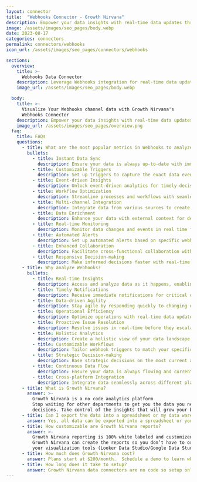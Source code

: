 ```yaml
---
layout: connector
title:  "Webhooks Connector - Growth Nirvana"
description: Empower your data insights with real-time data updates through the Webhooks connector.
image: /assets/images/seo_pages/body.webp
date: 2023-08-17
categories: connectors
permalink: connectors/webhooks
icon_url: /assets/images/seo_pages/connectors/webhooks

sections:
  overview:
    title: >-
      Webhooks Data Connector
    description: Leverage Webhooks integration for real-time data updates. Seamlessly integrate external data with your analytics, enhancing decision-making and responsiveness.
    image_url: /assets/images/seo_pages/body.webp

  body:
    title: >-
      Visualize Your Webhooks channel data with Growth Nirvana's
      Webhooks Connector
    description: Empower your data insights with real-time data updates through the Webhooks connector.
    image_url: /assets/images/seo_pages/overview.png
  faq:
    title: FAQs
    questions:
      - title: What are the most popular metrics in Webhooks to analyze?
        bullets:
          - title: Instant Data Sync
            description: Ensure your data is always up-to-date with immediate synchronization.
          - title: Customizable Triggers
            description: Set up triggers to capture the exact data events you need.
          - title: Event-driven Insights
            description: Unlock event-driven analytics for timely decision-making.
          - title: Workflow Optimization
            description: Streamline processes and workflows with seamless data integration.
          - title: Multi-channel Integration
            description: Integrate data from various sources to create a comprehensive view.
          - title: Data Enrichment
            description: Enhance your data with external context for deeper insights.
          - title: Real-time Monitoring
            description: Monitor data changes and events in real time for proactive actions.
          - title: Automated Alerts
            description: Set up automated alerts based on specific webhook triggers.
          - title: Enhanced Collaboration
            description: Facilitate cross-functional collaboration with real-time data sharing.
          - title: Responsive Decision-making
            description: Make informed decisions faster with real-time data at your fingertips.
      - title: Why analyze Webhooks?
        bullets:
          - title: Real-time Insights
            description: Access and analyze data as it happens, enabling swift actions.
          - title: Timely Notifications
            description: Receive immediate notifications for critical data events.
          - title: Data-driven Agility
            description: Stay agile by responding quickly to changing data scenarios.
          - title: Operational Efficiency
            description: Optimize operations with real-time data updates and integrations.
          - title: Proactive Issue Resolution
            description: Resolve issues in real-time before they escalate.
          - title: Holistic Analytics
            description: Create a holistic view of your data landscape with real-time integration.
          - title: Customizable Workflows
            description: Tailor webhook triggers to match your specific business processes.
          - title: Strategic Decision-making
            description: Base strategic decisions on the most current and relevant data.
          - title: Continuous Data Flow
            description: Ensure your data is always flowing and current across systems.
          - title: Cross-platform Integration
            description: Integrate data seamlessly across different platforms for comprehensive insights.
      - title: What is Growth Nirvana?
        answer: >-
          Growth Nirvana is a no code analytics platform 
          Stop waiting for other departments to get you the data you need to make critical business 
          decisions. Take control of the insights that will grow your business.
      - title: Can I export the data into a spreadsheet or my data warehouse?
        answer: Yes, all data can be exported into a spreadsheet or your data warehouse (Google BigQuery, AWS, Snowflake, Azure, etc)
      - title: How customizable are Growth Nirvana reports?
        answer: >-
          Growth Nirvana reporting is 100% white labeled and customized to your specifications.
          Growth Nirvana can create the reports so you don’t have to or you can connect
          your visualization tools (Looker Data Studio/Google Data Studio, Tableau, PowerBI, etc) to Growth Nirvana.
      - title: How much does Growth Nirvana cost?
        answer: Plans start at $200/month.  Schedule a demo to learn what plan is best for you.
      - title: How long does it take to setup?
        answer: Growth Nirvana data connectors are no code so setup only requires a few clicks.
---
```

